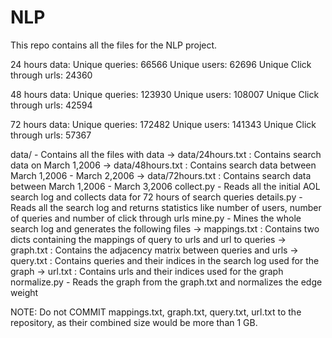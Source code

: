 NLP
===
This repo contains all the files for the NLP project.

24 hours data:
Unique queries: 66566
Unique users: 62696
Unique Click through urls: 24360

48 hours data:
Unique queries: 123930
Unique users: 108007
Unique Click through urls: 42594

72 hours data:
Unique queries: 172482
Unique users: 141343
Unique Click through urls: 57367


data/ - Contains all the files with data
-> data/24hours.txt : Contains search data on March 1,2006
-> data/48hours.txt : Contains search data between March 1,2006 - March 2,2006
-> data/72hours.txt : Contains search data between March 1,2006 - March 3,2006
collect.py - Reads all the initial AOL search log and collects data for 72 hours of search queries
details.py - Reads all the search log and returns statistics like number of users, number of queries and number of click through urls
mine.py - Mines the whole search log and generates the following files
            -> mappings.txt : Contains two dicts containing the mappings of query to urls and url to queries
            -> graph.txt : Contains the adjacency matrix between queries and urls
            -> query.txt : Contains queries and their indices in the search log used for the graph
            -> url.txt : Contains urls and their indices used for the graph
normalize.py - Reads the graph from the graph.txt and normalizes the edge weight

NOTE:
Do not COMMIT mappings.txt, graph.txt, query.txt, url.txt to the repository, as their combined size would be more than 1 GB.
